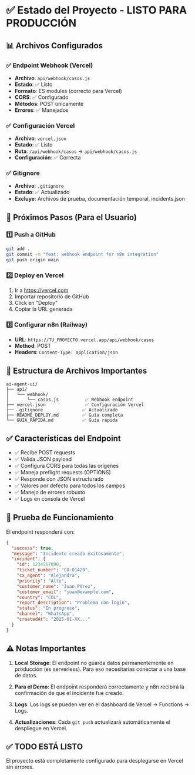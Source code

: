 # ✅ Estado del Proyecto - LISTO PARA PRODUCCIÓN

## 📊 Archivos Configurados

### ✅ Endpoint Webhook (Vercel)
- **Archivo**: `api/webhook/casos.js`
- **Estado**: ✅ Listo
- **Formato**: ES modules (correcto para Vercel)
- **CORS**: ✅ Configurado
- **Métodos**: POST únicamente
- **Errores**: ✅ Manejados

### ✅ Configuración Vercel
- **Archivo**: `vercel.json`
- **Estado**: ✅ Listo
- **Ruta**: `/api/webhook/casos` → `api/webhook/casos.js`
- **Configuración**: ✅ Correcta

### ✅ Gitignore
- **Archivo**: `.gitignore`
- **Estado**: ✅ Actualizado
- **Excluye**: Archivos de prueba, documentación temporal, incidents.json

## 🚀 Próximos Pasos (Para el Usuario)

### 1️⃣ Push a GitHub
```bash
git add .
git commit -m "feat: webhook endpoint for n8n integration"
git push origin main
```

### 2️⃣ Deploy en Vercel
1. Ir a https://vercel.com
2. Importar repositorio de GitHub
3. Click en "Deploy"
4. Copiar la URL generada

### 3️⃣ Configurar n8n (Railway)
- **URL**: `https://TU_PROYECTO.vercel.app/api/webhook/casos`
- **Method**: POST
- **Headers**: `Content-Type: application/json`

## 📝 Estructura de Archivos Importantes

```
ai-agent-ui/
├── api/
│   └── webhook/
│       └── casos.js          ✅ Webhook endpoint
├── vercel.json               ✅ Configuración Vercel
├── .gitignore               ✅ Actualizado
├── README_DEPLOY.md         ✅ Guía completa
└── GUIA_RAPIDA.md           ✅ Guía rápida
```

## ✅ Características del Endpoint

- ✅ Recibe POST requests
- ✅ Valida JSON payload
- ✅ Configura CORS para todas las orígenes
- ✅ Maneja preflight requests (OPTIONS)
- ✅ Responde con JSON estructurado
- ✅ Valores por defecto para todos los campos
- ✅ Manejo de errores robusto
- ✅ Logs en consola de Vercel

## 🧪 Prueba de Funcionamiento

El endpoint responderá con:
```json
{
  "success": true,
  "message": "Incidente creado exitosamente",
  "incident": {
    "id": 1234567890,
    "ticket_number": "CO-01420",
    "cx_agent": "Alejandra",
    "priority": "Alto",
    "customer_name": "Juan Pérez",
    "customer_email": "juan@example.com",
    "country": "COL",
    "report_description": "Problema con login",
    "status": "En progreso",
    "channel": "WhatsApp",
    "createdAt": "2025-01-XX..."
  }
}
```

## ⚠️ Notas Importantes

1. **Local Storage**: El endpoint no guarda datos permanentemente en producción (es serverless). Para eso necesitarías conectar a una base de datos.

2. **Para el Demo**: El endpoint responderá correctamente y n8n recibirá la confirmación de que el incidente fue creado.

3. **Logs**: Los logs se pueden ver en el dashboard de Vercel → Functions → Logs.

4. **Actualizaciones**: Cada `git push` actualizará automáticamente el despliegue en Vercel.

## ✅ TODO ESTÁ LISTO

El proyecto está completamente configurado para desplegarse en Vercel sin errores.


